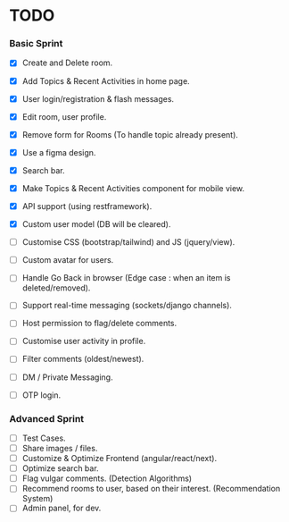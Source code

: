 # TODO

### Basic Sprint

- [X] Create and Delete room.
- [X] Add Topics & Recent Activities in home page.
- [X] User login/registration & flash messages.
- [X] Edit room, user profile.
- [X] Remove form for Rooms (To handle topic already present).
- [X] Use a figma design.
- [X] Search bar.
- [X] Make Topics & Recent Activities component for mobile view.
- [X] API support (using restframework).
- [X] Custom user model (DB will be cleared).
- [ ] Customise CSS (bootstrap/tailwind) and JS (jquery/view).
- [ ] Custom avatar for users.
- [ ] Handle Go Back in browser (Edge case : when an item is deleted/removed).
- [ ] Support real-time messaging (sockets/django channels).
- [ ] Host permission to flag/delete comments.
- [ ] Customise user activity in profile.
- [ ] Filter comments (oldest/newest).
- [ ] DM / Private Messaging.
- [ ] OTP login.


### Advanced Sprint

- [ ] Test Cases.
- [ ] Share images / files.
- [ ] Customize & Optimize Frontend (angular/react/next).
- [ ] Optimize search bar.
- [ ] Flag vulgar comments.  (Detection Algorithms)
- [ ] Recommend rooms to user, based on their interest.  (Recommendation System)
- [ ] Admin panel, for dev.